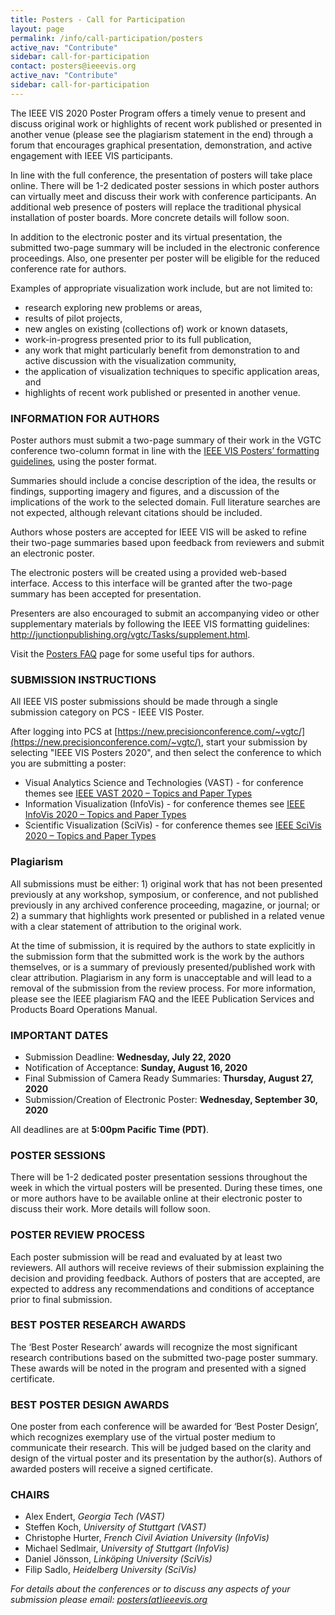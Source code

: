 ```yaml
---
title: Posters - Call for Participation
layout: page
permalink: /info/call-participation/posters
active_nav: "Contribute"
sidebar: call-for-participation
contact: posters@ieeevis.org
active_nav: "Contribute"
sidebar: call-for-participation
---
```


The IEEE VIS 2020 Poster Program offers a timely venue to present and discuss original work or highlights of recent work published or presented in another venue (please see the plagiarism statement in the end) through a forum that encourages graphical presentation, demonstration, and active engagement with IEEE VIS participants.

In line with the full conference, the presentation of posters will take place online. There will be 1-2 dedicated poster sessions in which poster authors can virtually meet and discuss their work with conference participants. An additional web presence of posters will replace the traditional physical installation of poster boards. More concrete details will follow soon.

In addition to the electronic poster and its virtual presentation, the submitted two-page summary will be included in the electronic conference proceedings. Also, one presenter per poster will be eligible for the reduced conference rate for authors.

Examples of appropriate visualization work include, but are not limited to:

* research exploring new problems or areas,
* results of pilot projects,
* new angles on existing (collections of) work or known datasets,
* work-in-progress presented prior to its full publication,
* any work that might particularly benefit from demonstration to and
  active discussion with the visualization community,
* the application of visualization techniques to
  specific application areas, and 
* highlights of recent work published or presented in another venue.

### INFORMATION FOR AUTHORS

Poster authors must submit a two-page summary of their work in the VGTC conference two-column format in line with the [IEEE VIS Posters’ formatting guidelines](http://vgtc.org/publications/conference), using the poster format.

Summaries should include a concise description of the idea, the results or findings, supporting imagery and figures, and a discussion of the implications of the work to the selected domain. Full literature searches are not expected, although relevant citations should be included.

Authors whose posters are accepted for IEEE VIS will be asked to refine their two-page summaries based upon feedback from reviewers and submit an electronic poster.

The electronic posters will be created using a provided web-based interface. Access to this interface will be granted after the two-page summary has been accepted for presentation.
  

Presenters are also encouraged to submit an accompanying video or other supplementary materials by following the IEEE VIS formatting guidelines: <http://junctionpublishing.org/vgtc/Tasks/supplement.html>.

Visit the [Posters FAQ](posters-faq) page for some useful tips for authors.

### SUBMISSION INSTRUCTIONS

All IEEE VIS poster submissions should be made through a single submission category on PCS - IEEE VIS Poster.

After logging into PCS at [https://new.precisionconference.com/~vgtc/](https://new.precisionconference.com/~vgtc/), start your submission by selecting "IEEE VIS Posters 2020", and then select the conference to which you are submitting a poster:

* Visual Analytics Science and Technologies (VAST) - for conference
  themes see [IEEE VAST 2020 – Topics and Paper Types](vast-paper-types)
* Information Visualization (InfoVis) - for conference themes see 
  [IEEE InfoVis 2020 – Topics and Paper Types](infovis-paper-types)
* Scientific Visualization (SciVis) - for conference themes see 
  [IEEE SciVis 2020 – Topics and Paper Types](scivis-paper-types)

### Plagiarism
All submissions must be either: 1) original work that has not been presented previously at any workshop, symposium, or conference, and not published previously in any archived conference proceeding, magazine, or journal; or 2) a summary that highlights work presented or published in a related venue with a clear statement of attribution to the original work.

At the time of submission, it is required by the authors to state explicitly in the submission form that the submitted work is the work by the authors themselves, or is a summary of previously presented/published work with clear attribution. Plagiarism in any form is unacceptable and will lead to a removal of the submission from the review process. For more information, please see the IEEE plagiarism FAQ and the IEEE Publication Services and Products Board Operations Manual.


### IMPORTANT DATES

* Submission Deadline: **Wednesday, July 22, 2020**
* Notification of Acceptance: **Sunday, August 16, 2020**
* Final Submission of Camera Ready Summaries: **Thursday, August 27, 2020**
* Submission/Creation of Electronic Poster: **Wednesday, September 30, 2020**

All deadlines are at **5:00pm Pacific Time (PDT)**.

### POSTER SESSIONS

There will be 1-2 dedicated poster presentation sessions throughout the week in which the virtual posters will be presented. During these times, one or more authors have to be available online at their electronic poster to discuss their work. More details will follow soon.

### POSTER REVIEW PROCESS

Each poster submission will be read and evaluated by at least two reviewers. All authors will receive reviews of their submission explaining the decision and providing feedback. Authors of posters that are accepted, are expected to address any recommendations and conditions of acceptance prior to final submission.

### BEST POSTER RESEARCH AWARDS 

The ‘Best Poster Research’ awards will recognize the most significant research contributions based on the submitted two-page poster summary. These awards will be noted in the program and presented with a signed certificate. 

### BEST POSTER DESIGN AWARDS

One poster from each conference will be awarded for ‘Best Poster Design’, which recognizes exemplary use of the virtual poster medium to communicate their research. This will be judged based on the clarity and design of the virtual poster and its presentation by the author(s). Authors of awarded posters will receive a signed certificate. 

### CHAIRS

* Alex Endert, *Georgia Tech (VAST)*
* Steffen Koch, *University of Stuttgart (VAST)*  
* Christophe Hurter, *French Civil Aviation University (InfoVis)*
* Michael Sedlmair, *University of Stuttgart (InfoVis)*  
* Daniel Jönsson, *Linköping University (SciVis)*  
* Filip Sadlo, *Heidelberg University (SciVis)* 



*For details about the conferences or to discuss any aspects of your submission please email: [posters(at)ieeevis.org](mailto:posters@ieeevis.org)*
